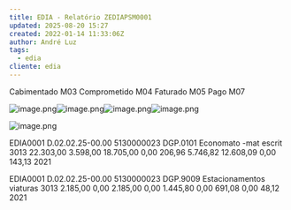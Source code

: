 ```yaml
---
title: EDIA - Relatório ZEDIAPSM0001
updated: 2025-08-20 15:27
created: 2022-01-14 11:33:06Z
author: André Luz
tags:
  - edia
cliente: edia
---
```


Cabimentado M03
Comprometido M04
Faturado M05
Pago M07

![image.png](image-47.png)![image.png](image-44.png)![image.png](image-48.png)![image.png](image-45.png)

![image.png](image-46.png)

EDIA0001	D.02.02.25-00.00	5130000023	DGP.0101	Economato -mat escrit	3013	22.303,00	3.598,00	18.705,00	0,00	206,96	5.746,82	12.608,09	0,00	143,13	2021

EDIA0001	D.02.02.25-00.00	5130000023	DGP.9009	Estacionamentos viaturas	3013	2.185,00	0,00	2.185,00	0,00	1.445,80	0,00	691,08	0,00	48,12	2021